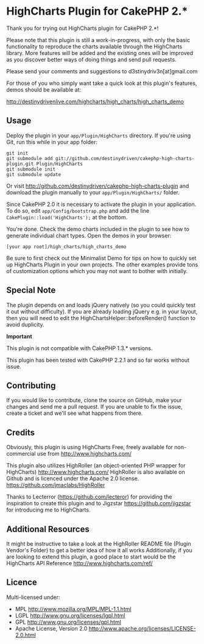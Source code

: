 # HighCharts Plugin for CakePHP 2.* #

Thank you for trying out HighCharts plugin for CakePHP 2.*!

Please note that this plugin is still a work-in-progress, with only the basic
functionality to reproduce the charts available through the HighCharts library.
More features will be added and the existing ones will be improved as you discover better ways of doing things and send pull requests.

Please send your comments and suggestions to d3stinydriv3n[at]gmail.com

For those of you who simply want take a quick look at this plugin's features,  demos should be available at:

<http://destinydrivenlive.com/highcharts/high_charts/high_charts_demo>

## Usage ##

Deploy the plugin in your `app/Plugin/HighCharts` directory. If you're using
Git, run this while in your app folder:

	git init
	git submodule add git://github.com/destinydriven/cakephp-high-charts-plugin.git Plugin/HighCharts
	git submodule init
	git submodule update

Or visit <http://github.com/destinydriven/cakephp-high-charts-plugin>
and download the plugin manually to your `app/Plugin/HighCharts/` folder.

Since CakePHP 2.0 it is necessary to activate the plugin in your application. To do so,
edit `app/Config/bootstrap.php` and add the line `CakePlugin::load('HighCharts');` at the 
bottom.

You're done. Check the demo charts included in the plugin to see how to generate
individual chart types. Open the demos in your browser:

	[your app root]/high_charts/high_charts_demo
	
Be sure to first check out the Minimalist Demo for tips on how to quickly set up HighCharts Plugin in your own projects.
The other examples provide tons of customization options which you may not want to bother with initially.
	
## Special Note ##

The plugin depends on and loads jQuery natively (so you could quickly test it out without difficulty). If you are already loading jQuery e.g. in your
layout, then you will need to edit the HighChartsHelper::beforeRender() function to avoid duplicity.


**Important**

This plugin is not compatible with CakePHP 1.3.* versions. 

This plugin has been tested with CakePHP 2.2.1 and so far works without issue.


## Contributing ##

If you would like to contribute, clone the source on GitHub, make your changes and send me a pull request.
If you are unable to fix the issue, create a ticket and we'll see what happens from there.

## Credits ##

Obviously, this plugin is using HighCharts Free, freely available for non-commercial use from
<http://www.highcharts.com/>
 
This plugin also utilizes HighRoller (an object-oriented PHP wrapper for HighCharts)
<http://www.highcharts.com/>
HighRoller is also available on Github and is licenced under  the Apache 2.0 license.
<https://github.com/jmaclabs/HighRoller>  

Thanks to Lecterror (<https://github.com/lecteror>) for providing the inspiration to create this plugin and to 
Jigzstar <https://github.com/jigzstar> for introducing me to HighCharts.

## Additional Resources ##
It might be instructive to take a look at the HighRoller README file (Plugin Vendor's Folder) to get a better idea of how it all works
Additionally, if you are looking to extend this plugin, a good place to start would be the HighCharts API Reference
<http://www.highcharts.com/ref/>

## Licence ##

Multi-licensed under:

* MPL <http://www.mozilla.org/MPL/MPL-1.1.html>
* LGPL <http://www.gnu.org/licenses/lgpl.html>
* GPL <http://www.gnu.org/licenses/gpl.html>
* Apache License, Version 2.0 <http://www.apache.org/licenses/LICENSE-2.0.html>

